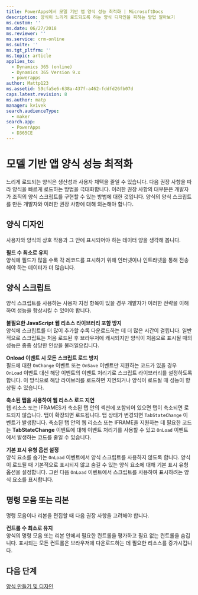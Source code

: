 ```yaml
---
title: PowerApps에서 모델 기반 앱 양식 성능 최적화 | MicrosoftDocs
description: 양식이 느리게 로드되도록 하는 양식 디자인을 피하는 방법 알아보기
ms.custom: ''
ms.date: 06/27/2018
ms.reviewer: ''
ms.service: crm-online
ms.suite: ''
ms.tgt_pltfrm: ''
ms.topic: article
applies_to:
  - Dynamics 365 (online)
  - Dynamics 365 Version 9.x
  - powerapps
author: Mattp123
ms.assetid: 59cfa5e6-638a-437f-a462-fddfd26fb07d
caps.latest.revision: 8
ms.author: matp
manager: kvivek
search.audienceType:
  - maker
search.app:
  - PowerApps
  - D365CE
---
```

# <a name="optimize-model-driven-app-form-performance"></a>모델 기반 앱 양식 성능 최적화

느리게 로드되는 양식은 생산성과 사용자 채택을 줄일 수 있습니다. 다음 권장 사항을 따라 양식을 빠르게 로드하는 방법을 극대화합니다. 이러한 권장 사항의 대부분은 개발자가 조직의 양식 스크립트를 구현할 수 있는 방법에 대한 것입니다. 양식의 양식 스크립트를 만든 개발자와 이러한 권장 사항에 대해 의논해야 합니다.  
  
<a name="BKMK_FormDesign"></a>   
## <a name="form-design"></a>양식 디자인  
 사용자와 양식의 상호 작용과 그 안에 표시되어야 하는 데이터 양을 생각해 봅니다.  
  
 **필드 수 최소로 유지**  
 양식에 필드가 많을 수록 각 레코드를 표시하기 위해 인터넷이나 인트라넷을 통해 전송해야 하는 데이터가 더 많습니다.  
  
<a name="BKMK_FormScripts"></a>   
## <a name="form-scripts"></a>양식 스크립트  
 양식 스크립트를 사용하는 사용자 지정 항목이 있을 경우 개발자가 이러한 전략을 이해하여 성능을 향상시킬 수 있어야 합니다.  
  
 **불필요한 JavaScript 웹 리소스 라이브러리 포함 방지**  
 양식에 스크립트를 더 많이 추가할 수록 다운로드하는 데 더 많은 시간이 걸립니다. 일반적으로 스크립트는 처음 로드된 후 브라우저에 캐시되지만 양식이 처음으로 표시될 때의 성능은 종종 상당한 인상을 불러일으킵니다.  
  
 **Onload 이벤트 시 모든 스크립트 로드 방지**  
 필드에 대한 `OnChange` 이벤트 또는 `OnSave` 이벤트만 지원하는 코드가 있을 경우 `OnLoad` 이벤트 대신 해당 이벤트의 이벤트 처리기로 스크립트 라이브러리를 설정하도록 합니다. 이 방식으로 해당 라이브러를 로드하면 지연되거나 양식이 로드될 때 성능이 향상될 수 있습니다.  
  
 **축소된 탭을 사용하여 웹 리소스 로드 지연**  
 웹 리소스 또는 IFRAMES가 축소된 탭 안의 섹션에 포함되어 있으면 탭이 축소되면 로드되지 않습니다. 탭이 확장되면 로드됩니다. 탭 상태가 변경되면 `TabStateChange` 이벤트가 발생합니다. 축소된 탭 안의 웹 리소스 또는 IFRAME을 지원하는 데 필요한 코드는 **TabStateChange** 이벤트에 대해 이벤트 처리기를 사용할 수 있고 `OnLoad` 이벤트에서 발생하는 코드를 줄일 수 있습니다.  
  
 **기본 표시 유형 옵션 설정**  
 양식 요소를 숨기는 `OnLoad` 이벤트에서 양식 스크립트를 사용하지 않도록 합니다. 양식이 로드될 때 기본적으로 표시되지 않고 숨길 수 있는 양식 요소에 대해 기본 표시 유형 옵션을 설정합니다. 그런 다음 `OnLoad` 이벤트에서 스크립트를 사용하여 표시하려는 양식 요소를 표시합니다.  
  
<a name="BKMK_CommandBar"></a>   
## <a name="command-bar-or-ribbon"></a>명령 모음 또는 리본  
 명령 모음이나 리본을 편집할 때 다음 권장 사항을 고려해야 합니다.  
  
 **컨트롤 수 최소로 유지**  
 양식의 명령 모음 또는 리본 안에서 필요한 컨트롤을 평가하고 필요 없는 컨트롤을 숨깁니다. 표시되는 모든 컨트롤은 브라우저에 다운로드하는 데 필요한 리소스를 증가시킵니다.  
  
## <a name="next-steps"></a>다음 단계  
 [양식 만들기 및 디자인](create-design-forms.md)    
    
 
